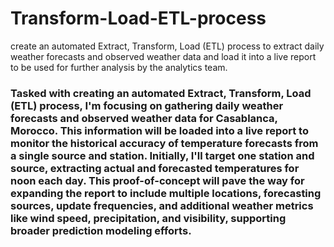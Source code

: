 # Transform-Load-ETL-process
create an automated Extract, Transform, Load (ETL) process to extract daily weather forecasts and observed weather data and load it into a live report to be used for further analysis by the analytics team.



### Tasked with creating an automated Extract, Transform, Load (ETL) process, I'm focusing on gathering daily weather forecasts and observed weather data for Casablanca, Morocco. This information will be loaded into a live report to monitor the historical accuracy of temperature forecasts from a single source and station. Initially, I'll target one station and source, extracting actual and forecasted temperatures for noon each day. This proof-of-concept will pave the way for expanding the report to include multiple locations, forecasting sources, update frequencies, and additional weather metrics like wind speed, precipitation, and visibility, supporting broader prediction modeling efforts.
